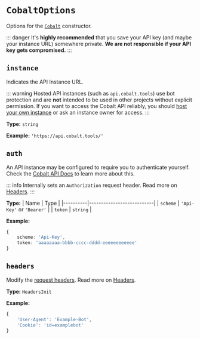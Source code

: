 # `CobaltOptions`

Options for the [`Cobalt`](../cobalt.md) constructor.

::: danger
It's **highly recommended** that you save your API key (and maybe your instance URL) somewhere private. **We are not responsible if your API key gets compromised.**
:::

## `instance`

Indicates the API Instance URL.

::: warning
Hosted API instances (such as `api.cobalt.tools`) use bot protection and are **not** intended to be used in other projects without explicit permission. If you want to access the Cobalt API reliably, you should [host your own instance](https://github.com/imputnet/cobalt/blob/main/docs/run-an-instance.md) or ask an instance owner for access.
:::

**Type:** `string`

**Example:** `'https://api.cobalt.tools/'`

## `auth`

An API instance may be configured to require you to authenticate yourself. Check the
[Cobalt API Docs](https://github.com/imputnet/cobalt/blob/main/docs/api.md#authentication) to learn more about this.

::: info
Internally sets an `Authorization` request header. Read more on [Headers](../extra/about-headers).
:::

**Type:**
| Name     | Type                      |
|----------|---------------------------|
| `scheme` | `'Api-Key'` or `'Bearer'` |
| `token`  | `string`                  |

**Example:**
```ts
{
    scheme: 'Api-Key',
    token: 'aaaaaaaa-bbbb-cccc-dddd-eeeeeeeeeeee'
}
```

## `headers` <Badge type="info" text="optional" />

Modify the [request headers](https://developer.mozilla.org/en-US/docs/Glossary/Request_header). Read more on [Headers](../extra/about-headers).

**Type:** `HeadersInit`

**Example:**
```ts
{
    'User-Agent': 'Example-Bot',
    'Cookie': 'id=examplebot'
}
```
